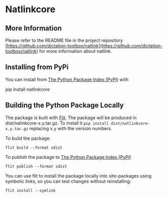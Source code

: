 
# Natlinkcore 

## More Information
 Please refer to the README file in the project repository [https://github.com/dictation-toolbox/natlink](https://github.com/dictation-toolbox/natlink) for more information about natlink.

## Installing from PyPi
You can install from [The Python Package Index (PyPI)](https://pypi.org/) with 

pip install natlinkcore

## Building the Python Package Locally

The package is built with [Flit](https://flit.pypa.io/).  The package will be produced in
dist/nalinkcore-x.y.tar.gz.  To install it `pip install dist/natlinkcore-x.y.tar.gz` replacing x.y with the version numbers.

To build the package:

`flit build --format sdist`

To publish the package to [The Python Package Index (PyPI)](https://pypi.org/)

`flit publish --format sdist`


You can use flit to install the package locally into site-packages using symbolic links, so you can test changes without reinstalling:

`flit install --symlink`


 




